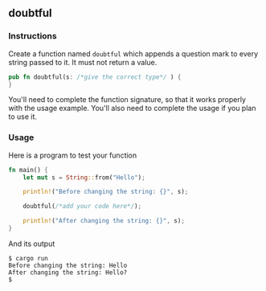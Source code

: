 ## doubtful

### Instructions

Create a function named `doubtful` which appends a question mark to every string passed to it. It must not return a value.

```rust
pub fn doubtful(s: /*give the correct type*/ ) {
}
```

You'll need to complete the function signature, so that it works properly with the usage example. You'll also need to complete the usage if you plan to use it.

### Usage

Here is a program to test your function

```rust
fn main() {
	let mut s = String::from("Hello");

	println!("Before changing the string: {}", s);

	doubtful(/*add your code here*/);

	println!("After changing the string: {}", s);
}
```

And its output

```console
$ cargo run
Before changing the string: Hello
After changing the string: Hello?
$
```
